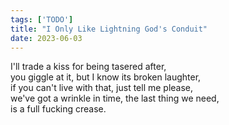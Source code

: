 ```yaml
---
tags: ['TODO']
title: "I Only Like Lightning God's Conduit"
date: 2023-06-03
---
```


I'll trade a kiss for being tasered after,  
you giggle at it, but I know its broken laughter,  
if you can't live with that, just tell me please,  
we've got a wrinkle in time, the last thing we need,  
is a full fucking crease.
